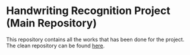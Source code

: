 # Handwriting Recognition Project (Main Repository)

This repository contains all the works that has been done for the project. The clean repository can be found [here](https://github.com/StevenWarmelink/StevenWarmelink.github.io "classifier repository webpage").
